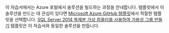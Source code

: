 이 자습서에서는 Azure 포털에서 솔루션을 빌드하는 과정을 안내합니다. 템플릿에서 이 솔루션을 만드는 데 관심이 있다면 [Microsoft Azure GitHub 템플릿](http://github.com/Azure/azure-quickstart-templates)에서 적절한 템플릿을 선택합니다. [SQL Server 2014 복제본 가상 컴퓨터를 사용하여 가용성 그룹 만들기](http://github.com/Azure/azure-quickstart-templates/tree/master/sqlvm-alwayson-cluster) 템플릿은 이 자습서와 동일한 솔루션을 만듭니다. 



<!--HONumber=Nov16_HO3-->


